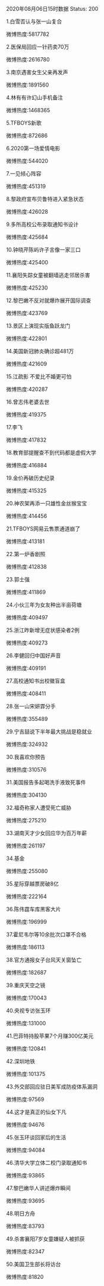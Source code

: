 2020年08月06日15时数据
Status: 200

1.白雪否认与张一山复合

微博热度:5817782

2.医保局回应一针药卖70万

微博热度:2616780

3.南京遇害女生父亲再发声

微博热度:1891560

4.林有有许幻山手机备注

微博热度:1468365

5.TFBOYS新歌

微博热度:872686

6.2020第一场爱情电影

微博热度:544020

7.一见倾心阵容

微博热度:451319

8.黎政府宣布贝鲁特进入紧急状态

微博热度:426028

9.多所高校公布录取通知书设计

微博热度:425684

10.钟晓芹陈屿许子言像一家三口

微博热度:425400

11.襄阳失踪女童被翻墙逃走邻居杀害

微博热度:425230

12.黎巴嫩不反对就爆炸展开国际调查

微博热度:423769

13.景区上演现实版鱼跃龙门

微博热度:422801

14.美国新冠肺炎确诊超481万

微博热度:421609

15.江疏影 不爱比不婚更可怕

微博热度:420287

16.曾志伟老婆去世

微博热度:419375

17.李飞

微博热度:417832

18.教育部提醒查不到代码都是虚假大学

微博热度:416884

19.金价再破历史纪录

微博热度:415325

20.神农架再添一只雄性金丝猴宝宝

微博热度:414456

21.TFBOYS网易云售票通道崩了

微博热度:413181

22.第一炉香剧照

微博热度:412838

23.郭士强

微博热度:411869

24.小伙三年为女友种出半亩荷塘

微博热度:409497

25.浙江昨新增无症状感染者2例

微博热度:409273

26.李健回归中国好声音

微博热度:409191

27.高校通知书出校徽盲盒

微博热度:408411

28.张一山宋妍霏分手

微博热度:355489

29.宁吉喆说下半年最大挑战是稳就业

微博热度:324932

30.我喜欢你预告

微博热度:310576

31.美国报告多起喝洗手液致死事件

微博热度:304130

32.福奇称家人遭受死亡威胁

微博热度:275210

33.湖南天才少女回应华为百万年薪

微博热度:261197

34.基金

微博热度:255080

35.星际穿越票房破8亿

微博热度:222164

36.陈伟霆车库黑客大片

微博热度:196999

37.霍尼韦尔等10余批次口罩不合格

微博热度:186113

38.官方通报女子台风天关窗坠亡

微博热度:182687

39.重庆天空之镜

微博热度:170043

40.央视专访张玉环

微博热度:131000

41.巴菲特持股苹果7个月赚300亿美元

微博热度:120841

42.深圳地铁

微博热度:101375

43.外交部回应驻日美军成防疫体系漏洞

微博热度:97569

44.这才是真正的仙女下凡

微博热度:94676

45.张玉环谈回家后的生活

微博热度:94084

46.清华大学立体二校门录取通知书

微博热度:93865

47.黎巴嫩华人讲述爆炸瞬间

微博热度:93695

48.明日方舟

微博热度:83793

49.杀害襄阳7岁女童嫌疑人被抓获

微博热度:82347

50.美国卫生部长将访台

微博热度:81820

